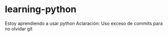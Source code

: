 # learning-python
Estoy aprendiendo a usar python
Aclaración: Uso exceso de commits para no olvidar git
